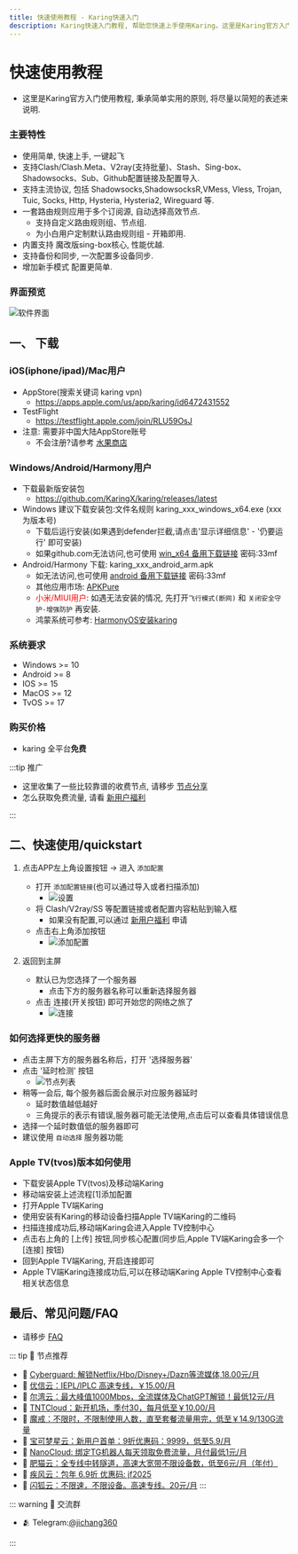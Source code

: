 ```yaml
---
title: 快速使用教程 - Karing快速入门
description: Karing快速入门教程, 帮助您快速上手使用Karing。这里是Karing官方入门使用教程, 秉承简单实用的原则, 将尽量以简短的表述来说明.支持Clash/Clash.Meta、V2ray(支持批量)、Stash、Sing-box、Shadowsocks、Sub、Github配置链接及配置导入.
---
```


# 快速使用教程
- 这里是Karing官方入门使用教程, 秉承简单实用的原则, 将尽量以简短的表述来说明.

### 主要特性
- 使用简单, 快速上手, 一键起飞
- 支持Clash/Clash.Meta、V2ray(支持批量)、Stash、Sing-box、Shadowsocks、Sub、Github配置链接及配置导入.
- 支持主流协议, 包括 Shadowsocks,ShadowsocksR,VMess, Vless, Trojan, Tuic, Socks, Http, Hysteria, Hysteria2, Wireguard 等.
- 一套路由规则应用于多个订阅源, 自动选择高效节点.
  - 支持自定义路由规则组、节点组.
  - 为小白用户定制默认路由规则组 - 开箱即用.
- 内置支持 魔改版sing-box核心, 性能优越.
- 支持备份和同步, 一次配置多设备同步.
- 增加新手模式 配置更简单.

### 界面预览
![软件界面](/assets/qs-1.png#center "Karing软件界面")

## 一、 下载
### iOS(iphone/ipad)/Mac用户
- AppStore(搜索关键词 karing vpn)
    - https://apps.apple.com/us/app/karing/id6472431552
- TestFlight
    - https://testflight.apple.com/join/RLU59OsJ
- 注意: 需要非中国大陆AppStore账号
    - 不会注册?请参考 [水果商店](https://appleshop.win)

### Windows/Android/Harmony用户
- 下载最新版安装包
    - https://github.com/KaringX/karing/releases/latest
- Windows 建议下载安装包:文件名规则 karing_xxx_windows_x64.exe (xxx为版本号)
  - 下载后运行安装(如果遇到defender拦截,请点击'显示详细信息' - '仍要运行' 即可安装)
  - 如果github.com无法访问,也可使用 [win_x64 备用下载链接](https://wwic.lanzouo.com/b0zjy5n8f) 密码:33mf
- Android/Harmony 下载: karing_xxx_android_arm.apk
  - 如无法访问,也可使用 [android 备用下载链接](https://wwic.lanzouo.com/b0zjy5n8f) 密码:33mf
  - 其他应用市场: [APKPure](https://apkpure.com/p/com.nebula.karing)
  - <font color="red">小米/MIUI用户</font>: 如遇无法安装的情况, 先打开`飞行模式(断网)` 和 `关闭安全守护-增强防护` 再安装.
  - 鸿蒙系统可参考: [HarmonyOS安装karing](/harmonyos.md)

### 系统要求
-  Windows >= 10
-  Android >= 8
-  IOS >= 15
-  MacOS >= 12
-  TvOS >= 17

### 购买价格
- karing 全平台**免费**

:::tip 推广

- 这里收集了一些比较靠谱的收费节点, 请移步 [节点分享](/feed.md)
- 怎么获取免费流量, 请看 [新用户福利](/newuser.md)

:::



## 二、快速使用/quickstart
1. 点击APP左上角设置按钮 -> 进入 `添加配置`
    - 打开 `添加配置链接`(也可以通过导入或者扫描添加)
      - ![设置](/assets/qs-2.png "设置")
    - 将 Clash/V2ray/SS 等配置链接或者配置内容粘贴到输入框
        - 如果没有配置,可以通过 [新用户福利](/newuser.md) 申请
    - 点击右上角添加按钮
      - ![添加配置](/assets/qs-3.png "添加配置")


2. 返回到主屏
    - 默认已为您选择了一个服务器
        - 点击下方的服务器名称可以重新选择服务器
    - 点击 连接(开关按钮) 即可开始您的网络之旅了
        - ![连接](/assets/qs-4.png)

### 如何选择更快的服务器
- 点击主屏下方的服务器名称后，打开 '选择服务器'
- 点击 '延时检测' 按钮
  - ![节点列表](/assets/qs-5.png "节点列表")
- 稍等一会后, 每个服务器后面会展示对应服务器延时
    - 延时数值越低越好
    - 三角提示的表示有错误,服务器可能无法使用,点击后可以查看具体错误信息
- 选择一个延时数值低的服务器即可
- 建议使用 `自动选择` 服务器功能

### Apple TV(tvos)版本如何使用
- 下载安装Apple TV(tvos)及移动端Karing
- 移动端安装上述流程[1]添加配置
- 打开Apple TV端Karing
- 使用安装有Karing的移动设备扫描Apple TV端Karing的二维码
- 扫描连接成功后,移动端Karing会进入Apple TV控制中心
- 点击右上角的 [上传] 按钮,同步核心配置(同步后,Apple TV端Karing会多一个 [连接] 按钮)
- 回到Apple TV端Karing, 开启连接即可
- Apple TV端Karing连接成功后,可以在移动端Karing Apple TV控制中心查看相关状态信息


## 最后、常见问题/FAQ
- 请移步 [FAQ](/faq.md)

::: tip 🎉 节点推荐
- 🚀 [Cyberguard: 解锁Netflix/Hbo/Disney+/Dazn等流媒体,18.00元/月](https://a.suola.link/cyberguard)<br>
- 🚀 [优信云：IEPL/IPLC 高速专线，￥15.00/月](https://a.suola.link/youxinyun)<br>
- 🚀 [尔湾云：最大峰值1000Mbps，全流媒体及ChatGPT解锁！最低12元/月](https://a.suola.link/erwan)<br>
- 🚀 [TNTCloud：新开机场，季付30，每月低至￥10.00/月](https://a.suola.link/tnt)<br>
- 🚀 [魔戒：不限时，不限制使用人数，直至套餐流量用完，低至￥14.9/130G流量](https://a.suola.link/mojie)<br>
- 🚀 [宝可梦星云：新用户首单：9折优惠码：9999，低至5.9/月 ](https://a.suola.link/pokemon)<br>
- 🚀 [NanoCloud: 绑定TG机器人每天领取免费流量，月付最低1元/月](https://a.suola.link/nanocloud)<br>
- 🚀 [肥猫云：全专线中转隧道，高速大宽带不限设备数，低至6元/月（年付）](https://a.suola.link/feimao)<br>
- 🚀 [疾风云：包年 6.9折 优惠码: jf2025](https://a.suola.link/jifeng)<br>
- 🚀 [闪狐云：不限速，不限设备。高速专线。20元/月](https://a.suola.link/shy)
:::

::: warning  💬 交流群

- 🫂 Telegram:[@jichang360](https://t.me/jichang360)

:::